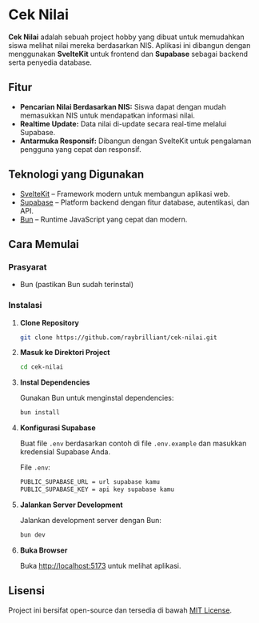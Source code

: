 # Cek Nilai

**Cek Nilai** adalah sebuah project hobby yang dibuat untuk memudahkan siswa melihat nilai mereka berdasarkan NIS. Aplikasi ini dibangun dengan menggunakan **SvelteKit** untuk frontend dan **Supabase** sebagai backend serta penyedia database.

## Fitur

- **Pencarian Nilai Berdasarkan NIS:** Siswa dapat dengan mudah memasukkan NIS untuk mendapatkan informasi nilai.
- **Realtime Update:** Data nilai di-update secara real-time melalui Supabase.
- **Antarmuka Responsif:** Dibangun dengan SvelteKit untuk pengalaman pengguna yang cepat dan responsif.

## Teknologi yang Digunakan

- [SvelteKit](https://kit.svelte.dev/) – Framework modern untuk membangun aplikasi web.
- [Supabase](https://supabase.com/) – Platform backend dengan fitur database, autentikasi, dan API.
- [Bun](https://bun.sh/) – Runtime JavaScript yang cepat dan modern.

## Cara Memulai

### Prasyarat

- Bun (pastikan Bun sudah terinstal)

### Instalasi

1. **Clone Repository**

   ```bash
   git clone https://github.com/raybrilliant/cek-nilai.git
   ```

2. **Masuk ke Direktori Project**

   ```bash
   cd cek-nilai
   ```

3. **Instal Dependencies**

   Gunakan Bun untuk menginstal dependencies:
   ```bash
   bun install
   ```

4. **Konfigurasi Supabase**

   Buat file `.env` berdasarkan contoh di file `.env.example` dan masukkan kredensial Supabase Anda.

      File `.env`:
   ```bash
   PUBLIC_SUPABASE_URL = url supabase kamu 
   PUBLIC_SUPABASE_KEY = api key supabase kamu
   ```

5. **Jalankan Server Development**

   Jalankan development server dengan Bun:
   ```bash
   bun dev
   ```

6. **Buka Browser**

   Buka [http://localhost:5173](http://localhost:5173) untuk melihat aplikasi.

## Lisensi

Project ini bersifat open-source dan tersedia di bawah [MIT License](LICENSE).

